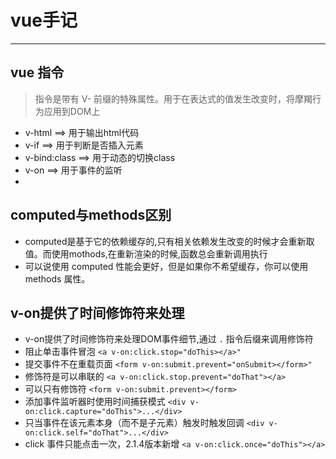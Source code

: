 vue手记
====
---
## vue 指令
> 指令是带有 V- 前缀的特殊属性。用于在表达式的值发生改变时，将摩羯行为应用到DOM上


* v-html ==> 用于输出html代码
* v-if  ==> 用于判断是否插入元素
* v-bind:class ==> 用于动态的切换class
* v-on  ==> 用于事件的监听
* 


## computed与methods区别
* computed是基于它的依赖缓存的,只有相关依赖发生改变的时候才会重新取值。而使用mothods,在重新渲染的时候,函数总会重新调用执行
* 可以说使用 computed 性能会更好，但是如果你不希望缓存，你可以使用 methods 属性。

## v-on提供了时间修饰符来处理
* v-on提供了时间修饰符来处理DOM事件细节,通过 `.` 指令后缀来调用修饰符
* 阻止单击事件冒泡 `<a v-on:click.stop="doThis></a>"`
* 提交事件不在重载页面 `<form v-on:submit.prevent="onSubmit></form>"`
* 修饰符是可以串联的 `<a v-on:click.stop.prevent="doThat"></a>`
* 可以只有修饰符 `<form v-on:submit.prevent></form>`
* 添加事件监听器时使用时间捕获模式 `<div v-on:click.capture="doThis">...</div>`
* 只当事件在该元素本身（而不是子元素）触发时触发回调 `<div v-on:click.self="doThat">...</div>`
* click 事件只能点击一次，2.1.4版本新增 `<a v-on:click.once="doThis"></a>`